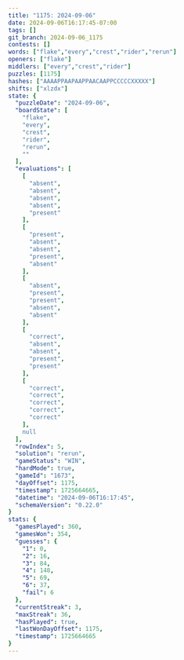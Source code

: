 ```yaml
---
title: "1175: 2024-09-06"
date: 2024-09-06T16:17:45-07:00
tags: []
git_branch: 2024-09-06_1175
contests: []
words: ["flake","every","crest","rider","rerun"]
openers: ["flake"]
middlers: ["every","crest","rider"]
puzzles: [1175]
hashes: ["AAAAPPAAPAAPPAACAAPPCCCCCXXXXX"]
shifts: ["xlzdx"]
state: {
  "puzzleDate": "2024-09-06",
  "boardState": [
    "flake",
    "every",
    "crest",
    "rider",
    "rerun",
    ""
  ],
  "evaluations": [
    [
      "absent",
      "absent",
      "absent",
      "absent",
      "present"
    ],
    [
      "present",
      "absent",
      "absent",
      "present",
      "absent"
    ],
    [
      "absent",
      "present",
      "present",
      "absent",
      "absent"
    ],
    [
      "correct",
      "absent",
      "absent",
      "present",
      "present"
    ],
    [
      "correct",
      "correct",
      "correct",
      "correct",
      "correct"
    ],
    null
  ],
  "rowIndex": 5,
  "solution": "rerun",
  "gameStatus": "WIN",
  "hardMode": true,
  "gameId": "1673",
  "dayOffset": 1175,
  "timestamp": 1725664665,
  "datetime": "2024-09-06T16:17:45",
  "schemaVersion": "0.22.0"
}
stats: {
  "gamesPlayed": 360,
  "gamesWon": 354,
  "guesses": {
    "1": 0,
    "2": 16,
    "3": 84,
    "4": 148,
    "5": 69,
    "6": 37,
    "fail": 6
  },
  "currentStreak": 3,
  "maxStreak": 36,
  "hasPlayed": true,
  "lastWonDayOffset": 1175,
  "timestamp": 1725664665
}
---
```

<!-- more -->
